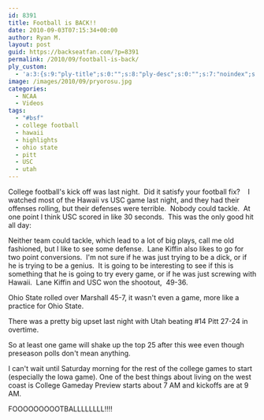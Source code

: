 ```yaml
---
id: 8391
title: Football is BACK!!
date: 2010-09-03T07:15:34+00:00
author: Ryan M.
layout: post
guid: https://backseatfan.com/?p=8391
permalink: /2010/09/football-is-back/
ply_custom:
  - 'a:3:{s:9:"ply-title";s:0:"";s:8:"ply-desc";s:0:"";s:7:"noindex";s:0:"";}'
image: /images/2010/09/pryorosu.jpg
categories:
  - NCAA
  - Videos
tags:
  - "#bsf"
  - college football
  - hawaii
  - highlights
  - ohio state
  - pitt
  - USC
  - utah
---
```


<div class="entry">
  <p>
    College football's kick off was last night.  Did it satisfy your football fix?    I watched most of the Hawaii vs USC game last night, and they had their offenses rolling, but their defenses were terrible.  Nobody could tackle.  At one point I think USC scored in like 30 seconds.  This was the only good hit all day:
  </p>

  <p>
  </p>

  <p>
    Neither team could tackle, which lead to a lot of big plays, call me old fashioned, but I like to see some defense.  Lane Kiffin also likes to go for two point conversions.  I'm not sure if he was just trying to be a dick, or if he is trying to be a genius.  It is going to be interesting to see if this is something that he is going to try every game, or if he was just screwing with Hawaii.  Lane Kiffin and USC won the shootout,  49-36.
  </p>

  <p>
    Ohio State rolled over Marshall 45-7, it wasn't even a game, more like a practice for Ohio State.
  </p>

  <p>
  </p>

  <p>
    There was a pretty big upset last night with Utah beating #14 Pitt 27-24 in overtime.
  </p>

  <p>
  </p>

  <p>
    So at least one game will shake up the top 25 after this wee even though preseason polls don't mean anything.
  </p>

  <p>
    I can't wait until Saturday morning for the rest of the college games to start (especially the Iowa game). One of the best things about living on the west coast is College Gameday Preview starts about 7 AM and kickoffs are at 9 AM.
  </p>

  <p>
    FOOOOOOOOOTBALLLLLLLL!!!!
  </p>
</div>
